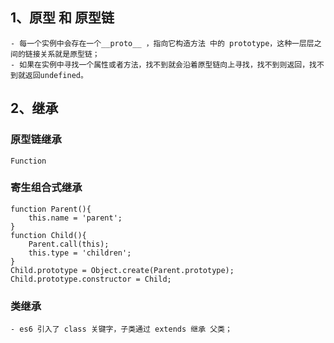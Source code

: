 ## 1、原型 和 原型链
    - 每一个实例中会存在一个__proto__ ，指向它构造方法 中的 prototype，这种一层层之间的链接关系就是原型链；
    - 如果在实例中寻找一个属性或者方法，找不到就会沿着原型链向上寻找，找不到则返回，找不到就返回undefined。
## 2、继承
  ### 原型链继承
    Function 
  ### 寄生组合式继承
    function Parent(){
        this.name = 'parent';
    }  
    function Child(){
        Parent.call(this);
        this.type = 'children';
    } 
    Child.prototype = Object.create(Parent.prototype);
    Child.prototype.constructor = Child;
  ### 类继承
    - es6 引入了 class 关键字，子类通过 extends 继承 父类；


    